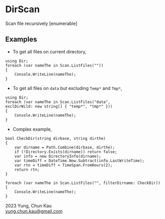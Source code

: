 # DirScan
Scan file recursively [enumerable]

## Examples
* To get all files on current directory,
```
using Dir;
foreach (var nameThe in Scan.ListFiles(""))
{
    Console.WriteLine(nameThe);
}
```

* To get all files on ```data``` but excluding ```Temp*``` and ```Tmp*```,
```
using Dir;
foreach (var nameThe in Scan.ListFiles("data",
exclDirWild: new string[] { "temp*", "tmp*" }))
{
    Console.WriteLine(nameThe);
}
```

* Complex example,
```
bool CheckDir(string dirbase, string dirthe)
{
    var dirname = Path.Combine(dirbase, dirthe);
    if (!Directory.Exists(dirname)) return false;
    var info = new DirectoryInfo(dirname);
    var timeDiff = DateTime.Now.Subtract(info.LastWriteTime);
    var rtn = timeDiff < TimeSpan.FromHours(2);
    return rtn;
}

foreach (var nameThe in Scan.ListFiles("", filterDirname: CheckDir))
{
    Console.WriteLine(nameThe);
}
```

2023 Yung, Chun Kau<br/>
yung.chun.kau@gmail.com
